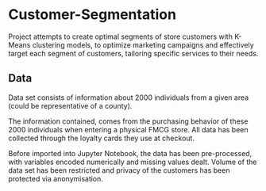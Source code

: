# Customer-Segmentation

Project attempts to create optimal segments of store customers with K-Means clustering models, to optimize marketing campaigns and effectively target each segment of customers, tailoring specific services to their needs.

## Data
Data set consists of information about 2000 individuals from a given area (could be representative of a county).

The information contained, comes from the purchasing behavior of these 2000 individuals when entering a physical FMCG store. All data has been collected through the loyalty cards they use at checkout.

Before imported into Jupyter Notebook, the data has been pre-processed, with variables encoded numerically and missing values dealt. Volume of the data set has been restricted and privacy of the customers has been protected via anonymisation.
